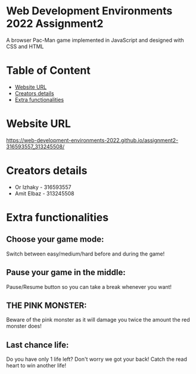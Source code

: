 # Web Development Environments 2022 Assignment2

A browser Pac-Man game implemented in JavaScript and designed with CSS and HTML

# Table of Content
* [Website URL](#Website-URL)
* [Creators details](#Creators-details)
* [Extra functionalities](#Extra-functionalities)

# Website URL
https://web-development-environments-2022.github.io/assignment2-316593557_313245508/

# Creators details
* Or Izhaky - 316593557
* Amit Elbaz - 313245508

# Extra functionalities
## Choose your game mode:
Switch between easy/medium/hard before and during the game!
## Pause your game in the middle:
Pause/Resume button so you can take a break whenever you want!
## THE PINK MONSTER:
Beware of the pink monster as it will damage you twice the amount the red monster does!
## Last chance life:
Do you have only 1 life left? Don't worry we got your back! Catch the read heart to win another life!
